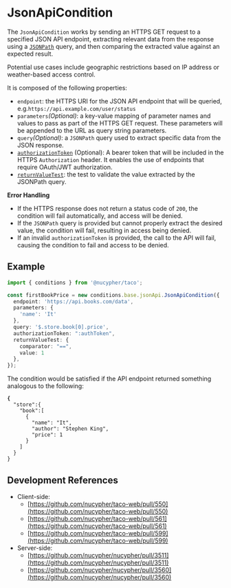 # JsonApiCondition

The `JsonApiCondition` works by sending an HTTPS GET request to a specified JSON API endpoint, extracting relevant data from the response using a [`JSONPath`](https://goessner.net/articles/JsonPath/) query, and then comparing the extracted value against an expected result.

Potential use cases include geographic restrictions based on IP address or weather-based access control.

It is composed of the following properties:

* `endpoint`: the HTTPS URI for the JSON API endpoint that will be queried, e.g.`https://api.example.com/user/status`
* `parameters`_(Optional)_: a key-value mapping of parameter names and values to pass as part of the HTTPS GET request. These parameters will be appended to the URL as query string parameters.
* `query`_(Optional)_: a `JSONPath` query used to extract specific data from the JSON response.
* [`authorizationToken`](jsonapicondition.md#authorization-token) (Optional): A bearer token that will be included in the HTTPS `Authorization` header. It enables the use of endpoints that require OAuth/JWT authorization.&#x20;
* [`returnValueTest`](../../#returnvaluetest): the test to validate the value extracted by the JSONPath query.&#x20;

**Error Handling**

* If the HTTPS response does not return a status code of `200`, the condition will fail automatically, and access will be denied.
* If the `JSONPath` query is provided but cannot properly extract the desired value, the condition will fail, resulting in access being denied.
* If an invalid `authorizationToken` is provided, the call to the API will fail, causing the condition to fail and access to be denied.



## Example

```typescript
import { conditions } from '@nucypher/taco';

const firstBookPrice = new conditions.base.jsonApi.JsonApiCondition({
  endpoint: 'https://api.books.com/data',
  parameters: {
    'name': 'It'
  },
  query: '$.store.book[0].price',
  authorizationToken: ":authToken",
  returnValueTest: {
    comparator: "==",
    value: 1
  },
});
```

The condition would be satisfied if the API endpoint returned something analogous to the following:

<pre class="language-json"><code class="lang-json"><strong>{  
</strong>  "store":{
    "book":[
      {
        "name": "It",
        "author": "Stephen King",
        "price": 1
      }
    ]
  }
}
</code></pre>

## Development References

* Client-side:
  * [https://github.com/nucypher/taco-web/pull/550](https://github.com/nucypher/taco-web/pull/550)
  * [https://github.com/nucypher/taco-web/pull/561](https://github.com/nucypher/taco-web/pull/561)
  * [https://github.com/nucypher/taco-web/pull/599](https://github.com/nucypher/taco-web/pull/599)
* Server-side:&#x20;
  * [https://github.com/nucypher/nucypher/pull/3511](https://github.com/nucypher/nucypher/pull/3511)
  * [https://github.com/nucypher/nucypher/pull/3560](https://github.com/nucypher/nucypher/pull/3560)
